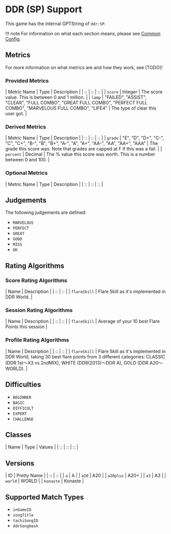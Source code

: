 # DDR (SP) Support

This game has the internal GPTString of `ddr:SP`.

!!! note
	For information on what each section means, please see [Common Config](../common-config/index.md).

## Metrics

For more information on what metrics are and how they work, see [TODO]!

### Provided Metrics

| Metric Name | Type | Description |
| :: | :: | :: |
| `score` | Integer | The score value. This is between 0 and 1 million. |
| `lamp` | "FAILED", "ASSIST", "CLEAR", "FULL COMBO", "GREAT FULL COMBO", "PERFECT FULL COMBO", "MARVELOUS FULL COMBO", "LIFE4" | The type of clear this user got. |

### Derived Metrics

| Metric Name | Type | Description |
| :: | :: | :: |
| `grade` | "E", "D", "D+", "C-", "C", "C+", "B-", "B", "B+", "A-", "A", "A+", "AA-", "AA", "AA+", "AAA" | The grade this score was. Note that grades are capped at F if this was a fail. |
| `percent` | Decimal | The % value this score was worth. This is a number between 0 and 100. |

### Optional Metrics

| Metric Name | Type | Description |
| :: | :: | :: |

## Judgements

The following judgements are defined:

- `MARVELOUS`
- `PERFECT`
- `GREAT`
- `GOOD`
- `MISS`
- `OK`

## Rating Algorithms

### Score Rating Algorithms

| Name | Description |
| :: | :: |
| `flareSkill` | Flare Skill as it's implemented in DDR World. |

### Session Rating Algorithms

| Name | Description |
| :: | :: |
| `flareSkill` | Average of your 10 best Flare Points this session |

### Profile Rating Algorithms

| Name | Description |
| :: | :: |
| `flareSkill` | Flare Skill as it's implemented in DDR World, taking 30 best flare points from 3 different categories: CLASSIC (DDR 1st～X3 vs 2ndMIX), WHITE (DDR(2013)～DDR A), GOLD (DDR A20～WORLD). |

## Difficulties

- `BEGINNER`
- `BASIC`
- `DIFFICULT`
- `EXPERT`
- `CHALLENGE`

## Classes

| Name | Type | Values |
| :: | :: | :: |

## Versions

| ID | Pretty Name |
| :: | :: |
| `a` | A |
| `a20` | A20 |
| `a20plus` | A20+ |
| `a3` | A3 |
| `world` | WORLD |
| `konaste` | Konaste |

## Supported Match Types

- `inGameID`
- `songTitle`
- `tachiSongID`
- `ddrSongHash`
